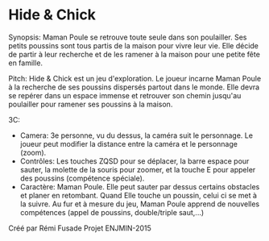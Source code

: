 # Hide & Chick

Synopsis:
Maman Poule se retrouve toute seule dans son poulailler. Ses petits poussins sont tous partis de la maison pour vivre leur vie.
Elle décide de partir à leur recherche et de les ramener à la maison pour une petite fête en famille.

Pitch:
Hide & Chick est un jeu d'exploration.
Le joueur incarne Maman Poule à la recherche de ses poussins dispersés partout dans le monde.
Elle devra se repérer dans un espace immense et retrouver son chemin jusqu'au poulailler pour ramener ses poussins à la maison.

3C:
- Camera: 3e personne, vu du dessus, la caméra suit le personnage. Le joueur peut modifier la distance entre la caméra et le personnage (zoom).
- Contrôles: Les touches ZQSD pour se déplacer, la barre espace pour sauter, la molette de la souris pour zoomer, et la touche E pour appeler des poussins (compétence spéciale).
- Caractère: Maman Poule. Elle peut sauter par dessus certains obstacles et planer en retombant. Quand Elle touche un poussin, celui ci se met à la suivre. Au fur et à mesure du jeu, Maman Poule apprend de nouvelles compétences (appel de poussins, double/triple saut,...)


Créé par Rémi Fusade
Projet ENJMIN-2015
